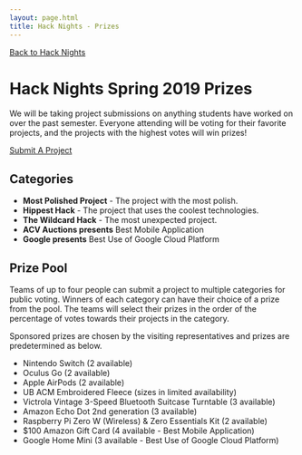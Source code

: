```yaml
---
layout: page.html
title: Hack Nights - Prizes
---
```


[Back to Hack Nights](/hack)

# Hack Nights Spring 2019 Prizes
We will be taking project submissions on anything students have worked on over the past semester. Everyone attending will be voting for their favorite projects, and the projects with the highest votes will win prizes!

<a class="waves-effect waves-light pink btn btn-large" href="https://apps.ubacm.org/polls/" target="_blank">Submit A Project</a>

## Categories
- **Most Polished Project** - The project with the most polish.
- **Hippest Hack** - The project that uses the coolest technologies.
- **The Wildcard Hack** - The most unexpected project.
- **ACV Auctions presents** Best Mobile Application
- **Google presents** Best Use of Google Cloud Platform

## Prize Pool
Teams of up to four people can submit a project to multiple categories for public voting. Winners of each category can have their choice of a prize from the pool. The teams will select their prizes in the order of the percentage of votes towards their projects in the category.

Sponsored prizes are chosen by the visiting representatives and prizes are predetermined as below.

- Nintendo Switch (2 available)
- Oculus Go (2 available)
- Apple AirPods (2 available)
- UB ACM Embroidered Fleece (sizes in limited availability)
- Victrola Vintage 3-Speed Bluetooth Suitcase Turntable (3 available)
- Amazon Echo Dot 2nd generation (3 available)
- Raspberry Pi Zero W (Wireless) & Zero Essentials Kit (2 available)
- $100 Amazon Gift Card (4 available - Best Mobile Application)
- Google Home Mini (3 available - Best Use of Google Cloud Platform)
